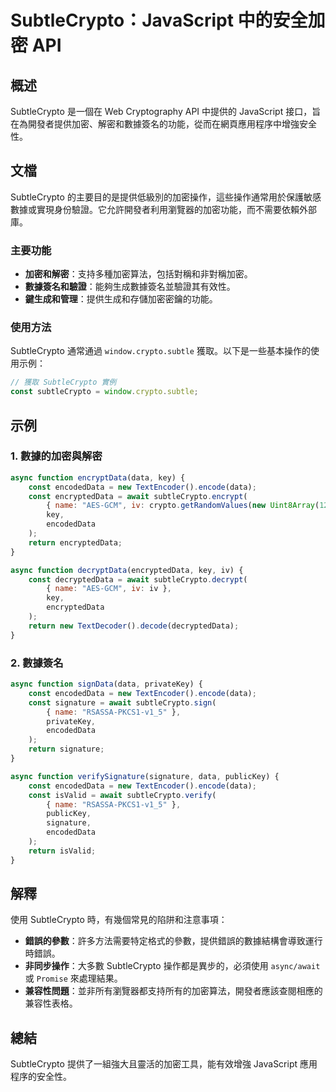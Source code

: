 <!--
Meta Description: # SubtleCrypto：JavaScript 中的安全加密 API ## 概述 SubtleCrypto 是一個在 Web Cryptography API 中提供的 JavaScript 接口，旨在為開發者提供加密、解密和數據簽名的功能，從而在網頁應用程序中增強安全性。 ## 文檔 Subt...
Meta Keywords: subtlecrypto, const, javascript, data, encodeddata
-->

# SubtleCrypto：JavaScript 中的安全加密 API

## 概述
SubtleCrypto 是一個在 Web Cryptography API 中提供的 JavaScript 接口，旨在為開發者提供加密、解密和數據簽名的功能，從而在網頁應用程序中增強安全性。

## 文檔
SubtleCrypto 的主要目的是提供低級別的加密操作，這些操作通常用於保護敏感數據或實現身份驗證。它允許開發者利用瀏覽器的加密功能，而不需要依賴外部庫。

### 主要功能
- **加密和解密**：支持多種加密算法，包括對稱和非對稱加密。
- **數據簽名和驗證**：能夠生成數據簽名並驗證其有效性。
- **鍵生成和管理**：提供生成和存儲加密密鑰的功能。

### 使用方法
SubtleCrypto 通常通過 `window.crypto.subtle` 獲取。以下是一些基本操作的使用示例：

```javascript
// 獲取 SubtleCrypto 實例
const subtleCrypto = window.crypto.subtle;
```

## 示例
### 1. 數據的加密與解密
```javascript
async function encryptData(data, key) {
    const encodedData = new TextEncoder().encode(data);
    const encryptedData = await subtleCrypto.encrypt(
        { name: "AES-GCM", iv: crypto.getRandomValues(new Uint8Array(12)) },
        key,
        encodedData
    );
    return encryptedData;
}

async function decryptData(encryptedData, key, iv) {
    const decryptedData = await subtleCrypto.decrypt(
        { name: "AES-GCM", iv: iv },
        key,
        encryptedData
    );
    return new TextDecoder().decode(decryptedData);
}
```

### 2. 數據簽名
```javascript
async function signData(data, privateKey) {
    const encodedData = new TextEncoder().encode(data);
    const signature = await subtleCrypto.sign(
        { name: "RSASSA-PKCS1-v1_5" },
        privateKey,
        encodedData
    );
    return signature;
}

async function verifySignature(signature, data, publicKey) {
    const encodedData = new TextEncoder().encode(data);
    const isValid = await subtleCrypto.verify(
        { name: "RSASSA-PKCS1-v1_5" },
        publicKey,
        signature,
        encodedData
    );
    return isValid;
}
```

## 解釋
使用 SubtleCrypto 時，有幾個常見的陷阱和注意事項：
- **錯誤的參數**：許多方法需要特定格式的參數，提供錯誤的數據結構會導致運行時錯誤。
- **非同步操作**：大多數 SubtleCrypto 操作都是異步的，必須使用 `async/await` 或 `Promise` 來處理結果。
- **兼容性問題**：並非所有瀏覽器都支持所有的加密算法，開發者應該查閱相應的兼容性表格。

## 總結
SubtleCrypto 提供了一組強大且靈活的加密工具，能有效增強 JavaScript 應用程序的安全性。